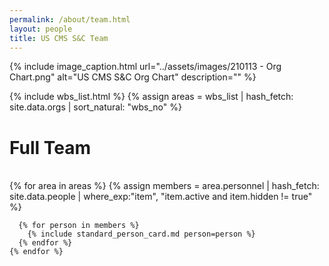 ```yaml
---
permalink: /about/team.html
layout: people
title: US CMS S&C Team
---
```


{% include image_caption.html url="../assets/images/210113 - Org Chart.png" alt="US CMS S&C Org Chart" description="" %}

{% include wbs_list.html %}
{% assign areas = wbs_list | hash_fetch: site.data.orgs | sort_natural: "wbs_no" %}

<h1>Full Team</h1><br>

<div class="container-fluid">
  <div class="row">
    {% for area in areas %}
      {% assign members = area.personnel | hash_fetch: site.data.people
                                         | where_exp:"item", "item.active and item.hidden != true" %}

      {% for person in members %}
        {% include standard_person_card.md person=person %}
      {% endfor %}
    {% endfor %} 
  </div>
</div>
